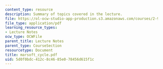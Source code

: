 ```yaml
---
content_type: resource
description: Summary of topics covered in the lecture.
file: https://ol-ocw-studio-app-production.s3.amazonaws.com/courses/2-964-economics-of-marine-transportation-industries-fall-2006/5d0f0bdc412c8c4685e078456d615f1c_marsoft_cycle.pdf
file_type: application/pdf
learning_resource_types:
- Lecture Notes
ocw_type: OCWFile
parent_title: Lecture Notes
parent_type: CourseSection
resourcetype: Document
title: marsoft_cycle.pdf
uid: 5d0f0bdc-412c-8c46-85e0-78456d615f1c
---
```

